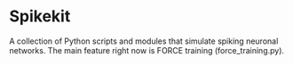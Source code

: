 # Spikekit
A collection of Python scripts and modules that simulate spiking neuronal networks. The main feature right now is FORCE training (force_training.py).
